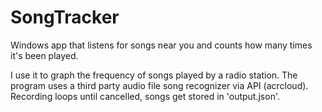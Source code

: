 # SongTracker
Windows app that listens for songs near you and counts how many times it's been played.

I use it to graph the frequency of songs played by a radio station. The program uses a third party audio file song recognizer via API (acrcloud). Recording loops until cancelled, songs get stored in 'output.json'.
